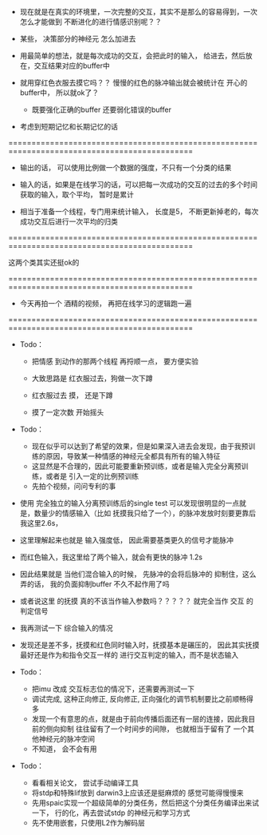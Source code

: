 + 现在就是在真实的环境里，一次完整的交互，其实不是那么的容易得到，一次怎么才能做到 不断进化的进行情感识别呢？？
+ 某些， 决策部分的神经元 怎么加进去
+ 用最简单的想法，就是每次成功的交互，会把此时的输入， 给进去，然后放在，交互结果对应的buffer中
+ 就用穿红色衣服去摸它吗？？ 慢慢的红色的脉冲输出就会被统计在 开心的buffer中， 所以就ok了？
  + 既要强化正确的buffer 还要弱化错误的buffer

+ 考虑到短期记忆和长期记忆的话



==============================================================================================

+ 输出的话， 可以使用比例做一个数据的强度，不只有一个分类的结果

+ 输入的话，如果是在线学习的话，可以把每一次成功的交互的过去的多个时间获取的输入，取个平均， 暂时是累计

+ 相当于准备一个线程，专门用来统计输入， 长度是5， 不断更新掉老的，每次成功交互后进行一次平均的归类

==============================================================================================

这两个类其实还挺ok的

==============================================================================================

+ 今天再拍一个 酒精的视频， 再把在线学习的逻辑跑一遍

==============================================================================================
+ Todo：
  + 把情感 到动作的那两个线程 再捋顺一点， 要方便实验

  + 大致思路是 红衣服过去，狗做一次下蹲
  + 红衣服过去 摸， 还是下蹲
  + 摸了一定次数 开始摇头

+ Todo：
  + 现在似乎可以达到了希望的效果，但是如果深入进去会发现，由于我预训练的原因，导致某一种情感的神经元全都具有所有的输入特征
  + 这显然是不合理的，因此可能要重新预训练，或者是输入完全分离预训练，或者是 引入一定的比例预训练
  + 先拍个视频，问问专利的事

+ 使用 完全独立的输入分离预训练后的single test 可以发现很明显的一点就是，数量少的情感输入（比如 抚摸我只给了一个），的脉冲发放时刻要更靠后我这里2.6s，
+ 这里理解起来也就是 输入强度低， 因此需要基类更久的信号才能脉冲
+ 而红色输入，我这里给了两个输入，就会有更快的脉冲 1.2s
+ 因此结果就是 当他们混合输入的时候， 先脉冲的会将后脉冲的 抑制住，这么弄的话， 我的负面抑制buffer 不久不起作用了吗
+ 或者说这里 的抚摸 真的不该当作输入参数吗？？？？？ 就完全当作 交互 的判定信号

+ 我再测试一下 综合输入的情况
+ 发现还是差不多，抚摸和红色同时输入时，抚摸基本是碾压的， 因此其实抚摸最好还是作为和指令交互一样的 进行交互判定的输入，而不是状态输入

+ Todo：
  + 把imu 改成 交互标志位的情况下，还需要再测试一下
  + 调试完成, 这种正向修正, 反向修正, 正向强化的调节机制要比之前顺畅得多
  + 发现一个有意思的点，就是由于前向传播后面还有一层的连接，因此我目前的侧向抑制 往往留有了一个时间步的间隙， 也就相当于留有了 一个其他神经元的脉冲空间
  + 不知道， 会不会有用

+ Todo：
  + 看看相关论文， 尝试手动编译工具
  + 将stdp和特殊lif放到 darwin3上应该还是挺麻烦的 感觉可能得慢慢来
  + 先用spaic实现一个超级简单的分类任务，然后把这个分类任务编译出来试一下， 行的化，再去尝试stdp 的神经元和学习方式
  + 先不使用嵌套，只使用L2作为解码层